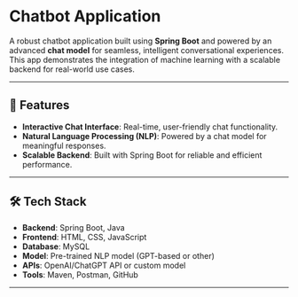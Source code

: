 # Chatbot Application

A robust chatbot application built using **Spring Boot** and powered by an advanced **chat model** for seamless, intelligent conversational experiences. This app demonstrates the integration of machine learning with a scalable backend for real-world use cases.

---

## 🚀 Features

- **Interactive Chat Interface**: Real-time, user-friendly chat functionality.
- **Natural Language Processing (NLP)**: Powered by a chat model for meaningful responses.
- **Scalable Backend**: Built with Spring Boot for reliable and efficient performance.


---

## 🛠️ Tech Stack

- **Backend**: Spring Boot, Java
- **Frontend**: HTML, CSS, JavaScript
- **Database**: MySQL
- **Model**: Pre-trained NLP model (GPT-based or other)
- **APIs**: OpenAI/ChatGPT API or custom model
- **Tools**: Maven, Postman, GitHub

---



